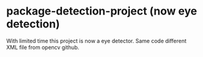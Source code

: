 # package-detection-project (now eye detection)

With limited time this project is now a eye detector. Same code different XML file from opencv github.

